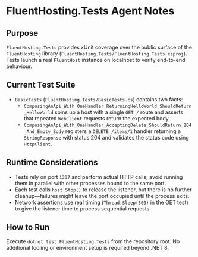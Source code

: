 # FluentHosting.Tests Agent Notes

## Purpose
`FluentHosting.Tests` provides xUnit coverage over the public surface of the `FluentHosting` library (`FluentHosting.Tests/FluentHosting.Tests.csproj`). Tests launch a real `FluentHost` instance on localhost to verify end-to-end behaviour.

## Current Test Suite
- `BasicTests` (`FluentHosting.Tests/BasicTests.cs`) contains two facts:
  - `ComposingAnApi_With_OneHandler_ReturningHelloWorld_ShouldReturn_HelloWorld` spins up a host with a single `GET /` route and asserts that repeated `WebClient` requests return the expected body.
  - `ComposingAnApi_With_OneHandler_AcceptingDelete_ShouldReturn_204_And_Empty_Body` registers a `DELETE /items/1` handler returning a `StringResponse` with status 204 and validates the status code using `HttpClient`.

## Runtime Considerations
- Tests rely on port `1337` and perform actual HTTP calls; avoid running them in parallel with other processes bound to the same port.
- Each test calls `host.Stop()` to release the listener, but there is no further cleanup—failures might leave the port occupied until the process exits.
- Network assertions use real timing (`Thread.Sleep(500)` in the GET test) to give the listener time to process sequential requests.

## How to Run
Execute `dotnet test FluentHosting.Tests` from the repository root. No additional tooling or environment setup is required beyond .NET 8.
